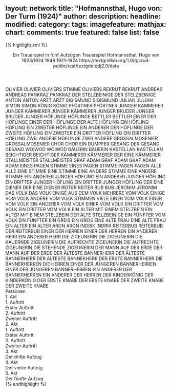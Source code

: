 layout: network
title: "Hofmannsthal, Hugo von: Der Turm (1924)"
author:
description:
headline:
modified:
category:
tags:
imagefeature:
mathjax:
chart:
comments: true
featured: false
list: false
---
{% highlight xml %}
<?xml-model href="https://raw.githubusercontent.com/DLiNa/project/master/rules/lina.rnc"?><?xml-model href="https://raw.githubusercontent.com/DLiNa/project/master/rules/lina.sch"?>
<play xmlns="http://lina.digital">
  <header>
    <title>Der Turm</title>
    <subtitle>Ein Trauerspiel in fünf Aufzügen</subtitle>
    <genretitle>Trauerspiel</genretitle>
    <author>Hofmannsthal, Hugo von</author>
    <date type="print" when="1924">1923/1924</date>
    <date type="premiere" when="1948">1948</date>
    <date type="written" when="1924">1921–1924</date>
    <source>https://textgridlab.org/1.0/tgcrud-public/rest/textgrid:qdj2.0/data</source>
  </header>
  <personae>
    <character>
      <name>OLIVIER</name>
      <alias xml:id="olivier">
        <name>OLIVIER</name>
      </alias>
      <alias xml:id="oliviers_stimme">
        <name>OLIVIERS STIMME</name>
      </alias>
      <alias xml:id="oliviers">
        <name>OLIVIERS</name>
      </alias>
    </character>
    <character>
      <name>REKRUT</name>
      <alias xml:id="rekrut">
        <name>REKRUT</name>
      </alias>
    </character>
    <character>
      <name>ANDREAS</name>
      <alias xml:id="andreas">
        <name>ANDREAS</name>
      </alias>
    </character>
    <character>
      <name>PANKRAZ</name>
      <alias xml:id="pankraz">
        <name>PANKRAZ</name>
      </alias>
    </character>
    <character>
      <name>DER STELZBEINIGE</name>
      <alias xml:id="der_stelzbeinige">
        <name>DER STELZBEINIGE</name>
      </alias>
    </character>
    <character>
      <name>ANTON</name>
      <alias xml:id="anton">
        <name>ANTON</name>
      </alias>
    </character>
    <character>
      <name>ARZT</name>
      <alias xml:id="arzt">
        <name>ARZT</name>
      </alias>
    </character>
    <character>
      <name>SIGISMUND</name>
      <alias xml:id="sigismund">
        <name>SIGISMUND</name>
      </alias>
    </character>
    <character>
      <name>JULIAN</name>
      <alias xml:id="julian">
        <name>JULIAN</name>
      </alias>
    </character>
    <character>
      <name>SIMON</name>
      <alias xml:id="simon">
        <name>SIMON</name>
      </alias>
    </character>
    <character>
      <name>KÖNIG</name>
      <alias xml:id="könig">
        <name>KÖNIG</name>
      </alias>
    </character>
    <character>
      <name>PFÖRTNER</name>
      <alias xml:id="pförtner">
        <name>PFÖRTNER</name>
      </alias>
    </character>
    <character>
      <name>JUNGER KÄMMERER</name>
      <alias xml:id="junger_kämmerer">
        <name>JUNGER KÄMMERER</name>
      </alias>
      <alias xml:id="jünger_kämmerer">
        <name>JÜNGER KÄMMERER</name>
      </alias>
    </character>
    <character>
      <name>JUNGER BRUDER</name>
      <alias xml:id="junger_bruder">
        <name>JUNGER BRUDER</name>
      </alias>
      <alias xml:id="junger">
        <name>JUNGER</name>
      </alias>
    </character>
    <character>
      <name>HÖFLINGE</name>
      <alias xml:id="höflinge">
        <name>HÖFLINGE</name>
      </alias>
    </character>
    <character>
      <name>BETTLER</name>
      <alias xml:id="bettler">
        <name>BETTLER</name>
      </alias>
    </character>
    <character>
      <name>EINER DER HÖFLINGE</name>
      <alias xml:id="einer_der_höflinge">
        <name>EINER DER HÖFLINGE</name>
      </alias>
      <alias xml:id="der_alte_höfling">
        <name>DER ALTE HÖFLING</name>
      </alias>
      <alias xml:id="ein_höfling">
        <name>EIN HÖFLING</name>
      </alias>
      <alias xml:id="höfling">
        <name>HÖFLING</name>
      </alias>
    </character>
    <character>
      <name>EIN ZWEITER HÖFLINGE</name>
      <alias xml:id="ein_anderer_der_höflinge">
        <name>EIN ANDERER DER HÖFLINGE</name>
      </alias>
      <alias xml:id="der_zweite_höfling">
        <name>DER ZWEITE HÖFLING</name>
      </alias>
      <alias xml:id="ein_zweiter">
        <name>EIN ZWEITER</name>
      </alias>
    </character>
    <character>
      <name>EIN DRITTER HÖFLING</name>
      <alias xml:id="ein_dritter_höfling">
        <name>EIN DRITTER HÖFLING</name>
      </alias>
    </character>
    <character>
      <name>ZWEI ANDERE HÖFLINGE</name>
      <alias xml:id="zwei_andere">
        <name>ZWEI ANDERE</name>
      </alias>
    </character>
    <character>
      <name>GROSSALMOSENIER</name>
      <alias xml:id="grossalmosenier">
        <name>GROSSALMOSENIER</name>
      </alias>
    </character>
    <character>
      <name>CHOR</name>
      <alias xml:id="chor">
        <name>CHOR</name>
      </alias>
      <alias xml:id="ein_dumpfer_gesang">
        <name>EIN DUMPFER GESANG</name>
      </alias>
      <alias xml:id="der_gesang">
        <name>DER GESANG</name>
      </alias>
      <alias xml:id="gesang">
        <name>GESANG</name>
      </alias>
    </character>
    <character>
      <name>WOIWOD</name>
      <alias xml:id="woiwod">
        <name>WOIWOD</name>
      </alias>
    </character>
    <character>
      <name>BÄUERIN</name>
      <alias xml:id="bäuerin">
        <name>BÄUERIN</name>
      </alias>
    </character>
    <character>
      <name>KASTELLAN</name>
      <alias xml:id="kastellan">
        <name>KASTELLAN</name>
      </alias>
    </character>
    <character>
      <name>BEICHTIGER</name>
      <alias xml:id="beichtiger">
        <name>BEICHTIGER</name>
      </alias>
    </character>
    <character>
      <name>KÄMMERER</name>
      <alias xml:id="kämmerer">
        <name>KÄMMERER</name>
      </alias>
      <alias xml:id="der_eine_kämmerer">
        <name>DER EINE KÄMMERER</name>
      </alias>
    </character>
    <character>
      <name>STALLMEISTER</name>
      <alias xml:id="stallmeister">
        <name>STALLMEISTER</name>
      </alias>
    </character>
    <character>
      <name>GRAF ADAM</name>
      <alias xml:id="graf_adam">
        <name>GRAF ADAM</name>
      </alias>
      <alias xml:id="gkaf_adam">
        <name>GKAF ADAM</name>
      </alias>
      <alias xml:id="adam">
        <name>ADAM</name>
      </alias>
    </character>
    <character>
      <name>EINES PAGEN STIMME</name>
      <alias xml:id="eines_pagen_stimme">
        <name>EINES PAGEN STIMME</name>
      </alias>
    </character>
    <character>
      <name>PAGEN</name>
      <alias xml:id="pagen">
        <name>PAGEN</name>
      </alias>
    </character>
    <character>
      <name>ALLE</name>
      <alias xml:id="alle">
        <name>ALLE</name>
      </alias>
    </character>
    <character>
      <name>EINE STIMME</name>
      <alias xml:id="eine_stimme">
        <name>EINE STIMME</name>
      </alias>
    </character>
    <character>
      <name>EINE ANDERE STIMME</name>
      <alias xml:id="eine_andere_stimme">
        <name>EINE ANDERE STIMME</name>
      </alias>
    </character>
    <character>
      <name>EIN ANDERER JUNGER HÖFLING</name>
      <alias xml:id="ein_andeber_junger_höfling">
        <name>EIN ANDEBER JUNGER HÖFLING</name>
      </alias>
    </character>
    <character>
      <name>EIN DRITTER JUNGER HÖFLING</name>
      <alias xml:id="ein_dritter_junger_höfling">
        <name>EIN DRITTER JUNGER HÖFLING</name>
      </alias>
    </character>
    <character>
      <name>DER EINE DIENER</name>
      <alias xml:id="der_eine_diener">
        <name>DER EINE DIENER</name>
      </alias>
    </character>
    <character>
      <name>REITER</name>
      <alias xml:id="reiter">
        <name>REITER</name>
      </alias>
    </character>
    <character>
      <name>BUB</name>
      <alias xml:id="bub">
        <name>BUB</name>
      </alias>
    </character>
    <character>
      <name>JERONIM</name>
      <alias xml:id="jeronim">
        <name>JERONIM</name>
      </alias>
    </character>
    <character>
      <name>DAS VOLK</name>
      <alias xml:id="das_volk">
        <name>DAS VOLK</name>
      </alias>
      <alias xml:id="einige_aus_dem_volk">
        <name>EINIGE AUS DEM VOLK</name>
      </alias>
      <alias xml:id="mehrere_vom_volk">
        <name>MEHRERE VOM VOLK</name>
      </alias>
      <alias xml:id="einige_vom_volk">
        <name>EINIGE VOM VOLK</name>
      </alias>
      <alias xml:id="andere_vom_volk">
        <name>ANDERE VOM VOLK</name>
      </alias>
      <alias xml:id="stimmen">
        <name>STIMMEN</name>
      </alias>
      <alias xml:id="viele">
        <name>VIELE</name>
      </alias>
    </character>
    <character>
      <name>EINER VOM VOLK</name>
      <alias xml:id="einer_vom_volk">
        <name>EINER VOM VOLK</name>
      </alias>
    </character>
    <character>
    <name>EIN ANDERER VOM VOLK</name>
    <alias xml:id="ein_anderer_vom_volk">
      <name>EINER VOM VOLK</name>
    </alias>
    </character>
    <character>
      <name>EIN DRITTER VOM VOLK</name>
      <alias xml:id="ein_dritter_vom_volk">
        <name>EIN DRITTER VOM VOLK</name>
      </alias>
    </character>
    <character>
      <name>EIN ALTER MIT EINEM STELZBEIN</name>
      <alias xml:id="ein_alter_mit_einem_stelzbein">
        <name>EIN ALTER MIT EINEM STELZBEIN</name>
      </alias>
      <alias xml:id="der_alte_stelzbeinige">
        <name>DER ALTE STELZBEINIGE</name>
      </alias>
    </character>
    <character>
      <name>EIN FÜNFTER VOM VOLK</name>
      <alias xml:id="ein_fünfter_vom_volk">
        <name>EIN FÜNFTER</name>
      </alias>
    </character>
    <character>
      <name>EIN GREIS</name>
      <alias xml:id="ein_greis">
        <name>EIN GREIS</name>
      </alias>
    </character>
    <character>
      <name>EINE ALTE FRAU</name>
      <alias xml:id="eine_alte_frau">
        <name>EINE ALTE FRAU</name>
      </alias>
    </character>
    <character>
      <name>EIN ALTER</name>
      <alias xml:id="ein_alter">
        <name>EIN ALTER</name>
      </alias>
    </character>
    <character>
      <name>ARON</name>
      <alias xml:id="aron">
        <name>ARON</name>
      </alias>
    </character>
    <character>
      <name>INDRIK</name>
      <alias xml:id="indrik">
        <name>INDRIK</name>
      </alias>
    </character>
    <character>
      <name>REITERBUB</name>
      <alias xml:id="reiterbub">
        <name>REITERBUB</name>
      </alias>
      <alias xml:id="der_reiterbub">
        <name>DER REITERBUB</name>
      </alias>
    </character>
    <character>
      <name>EINER DER HERREN</name>
      <alias xml:id="einer_der_herren">
        <name>EINER DER HERREN</name>
      </alias>
    </character>
    <character>
      <name>EIN ANDERER HERR</name>
      <alias xml:id="ein_anderer_herr">
        <name>EIN ANDERER HERR</name>
      </alias>
    </character>
    <character>
      <name>DIE ZIGEUNERIN</name>
      <alias xml:id="die_zigeunerin">
        <name>DIE ZIGEUNERIN</name>
      </alias>
      <alias xml:id="die_kauernde_zigeunerin">
        <name>DIE KAUERNDE ZIGEUNERIN</name>
      </alias>
    </character>
    <character>
      <name>DIE AUFRECHTE ZIGEUNERIN</name>
      <alias xml:id="die_aufrechte_zigeunerin">
        <name>DIE AUFRECHTE ZIGEUNERIN</name>
      </alias>
      <alias xml:id="die_stehende_zigeunerin">
        <name>DIE STEHENDE ZIGEUNERIN</name>
      </alias>
    </character>
    <character>
      <name>DER MANN AUF DER ERDE</name>
      <alias xml:id="der_mann_auf_der_erde">
        <name>DER MANN AUF DER ERDE</name>
      </alias>
    </character>
    <character>
      <name>DER ÄLTESTE BANNERHERR</name>
      <alias xml:id="der_älteste_bannerherr">
        <name>DER ÄLTESTE BANNERHERR</name>
      </alias>
      <alias xml:id="der_älteste_bannekherr">
        <name>DER ÄLTESTE BANNEKHERR</name>
      </alias>
      <alias xml:id="der_erste_bannerherr">
        <name>DER ERSTE BANNERHERR</name>
      </alias>
    </character>
    <character>
      <name>DIE BANNERHERREN</name>
      <alias xml:id="die_herren">
        <name>DIE HERREN</name>
      </alias>
    </character>
    <character>
      <name>EINER DER JÜNGEREN BANNERHERREN</name>
      <alias xml:id="einer_der_jüngeren_bannerherren">
        <name>EINER DER JÜNGEREN BANNERHERREN</name>
      </alias>
    </character>
    <character>
      <name>EIN ANDERER DER BANNERHERREN</name>
      <alias xml:id="ein_anderer_der_herren">
        <name>EIN ANDERER DER HERREN</name>
      </alias>
    </character>
    <character>
      <name>DER KINDERKÖNIG</name>
      <alias xml:id="der_kinderkönig">
        <name>DER KINDERKÖNIG</name>
      </alias>
    </character>
    <character>
      <name>DER ERSTE KNABE</name>
      <alias xml:id="der_erste_knabe">
        <name>DER ERSTE KNABE</name>
      </alias>
    </character>
    <character>
      <name>DER ZWEITE KNABE</name>
      <alias xml:id="der_zweite_knabe">
        <name>DER ZWEITE KNABE</name>
      </alias>
    </character>
  </personae>
  <text>
    <div>
      <head>Personen</head>
    </div>
    <div>
      <head>1. Akt</head>
      <div>
        <head>1. Auftritt</head>
        <div>
          <head>Erster Auftritt</head>
          <sp who="#olivier">
            <amount n="40" unit="speech_acts"/>
            <amount n="670" unit="words"/>
            <amount n="20" unit="lines"/>
            <amount n="3848" unit="chars"/>
          </sp>
          <sp who="#rekrut">
            <amount n="10" unit="speech_acts"/>
            <amount n="108" unit="words"/>
            <amount n="5" unit="lines"/>
            <amount n="611" unit="chars"/>
          </sp>
          <sp who="#andreas">
            <amount n="11" unit="speech_acts"/>
            <amount n="163" unit="words"/>
            <amount n="8" unit="lines"/>
            <amount n="903" unit="chars"/>
          </sp>
          <sp who="#pankraz">
            <amount n="14" unit="speech_acts"/>
            <amount n="151" unit="words"/>
            <amount n="11" unit="lines"/>
            <amount n="824" unit="chars"/>
          </sp>
          <sp who="#der_stelzbeinige">
            <amount n="2" unit="speech_acts"/>
            <amount n="41" unit="words"/>
            <amount n="1" unit="lines"/>
            <amount n="241" unit="chars"/>
          </sp>
          <sp who="#anton">
            <amount n="40" unit="speech_acts"/>
            <amount n="970" unit="words"/>
            <amount n="27" unit="lines"/>
            <amount n="5285" unit="chars"/>
          </sp>
          <sp who="#oliviers_stimme">
            <amount n="1" unit="speech_acts"/>
            <amount n="4" unit="words"/>
            <amount n="1" unit="lines"/>
            <amount n="31" unit="chars"/>
          </sp>
          <sp who="#arzt">
            <amount n="30" unit="speech_acts"/>
            <amount n="347" unit="words"/>
            <amount n="23" unit="lines"/>
            <amount n="1866" unit="chars"/>
          </sp>
          <sp who="#sigismund">
            <amount n="12" unit="speech_acts"/>
            <amount n="175" unit="words"/>
            <amount n="3" unit="lines"/>
            <amount n="942" unit="chars"/>
          </sp>
        </div>
      </div>
      <div>
        <head>2. Auftritt</head>
        <div>
          <head>Zweiter Auftritt</head>
          <sp who="#julian">
            <amount n="102" unit="speech_acts"/>
            <amount n="1638" unit="words"/>
            <amount n="64" unit="lines"/>
            <amount n="9266" unit="chars"/>
          </sp>
          <sp who="#anton">
            <amount n="32" unit="speech_acts"/>
            <amount n="580" unit="words"/>
            <amount n="16" unit="lines"/>
            <amount n="3228" unit="chars"/>
          </sp>
          <sp who="#arzt">
            <amount n="67" unit="speech_acts"/>
            <amount n="1651" unit="words"/>
            <amount n="33" unit="lines"/>
            <amount n="9482" unit="chars"/>
          </sp>
          <sp who="#simon">
            <amount n="7" unit="speech_acts"/>
            <amount n="546" unit="words"/>
            <amount n="3060" unit="chars"/>
          </sp>
        </div>
      </div>
    </div>
    <div>
      <head>2. Akt</head>
      <div>
        <head>1. Auftritt</head>
        <div>
          <head>Erster Auftritt</head>
          <sp who="#könig">
            <amount n="49" unit="speech_acts"/>
            <amount n="2042" unit="words"/>
            <amount n="21" unit="lines"/>
            <amount n="11214" unit="chars"/>
          </sp>
          <sp who="#pförtner">
            <amount n="6" unit="speech_acts"/>
            <amount n="227" unit="words"/>
            <amount n="2" unit="lines"/>
            <amount n="1276" unit="chars"/>
          </sp>
          <sp who="#junger_kämmerer">
            <amount n="4" unit="speech_acts"/>
            <amount n="38" unit="words"/>
            <amount n="4" unit="lines"/>
            <amount n="195" unit="chars"/>
          </sp>
          <sp who="#jünger_kämmerer">
            <amount n="1" unit="speech_acts"/>
            <amount n="6" unit="words"/>
            <amount n="1" unit="lines"/>
            <amount n="28" unit="chars"/>
          </sp>
          <sp who="#junger_bruder">
            <amount n="9" unit="speech_acts"/>
            <amount n="321" unit="words"/>
            <amount n="4" unit="lines"/>
            <amount n="1728" unit="chars"/>
          </sp>
          <sp who="#höflinge #der_alte_höfling #ein_anderer_der_höflinge #ein_dritter_höfling #zwei_andere">
            <amount n="5" unit="speech_acts"/>
            <amount n="19" unit="words"/>
            <amount n="3" unit="lines"/>
            <amount n="114" unit="chars"/>
          </sp>
          <sp who="#bettler">
            <amount n="5" unit="speech_acts"/>
            <amount n="30" unit="words"/>
            <amount n="3" unit="lines"/>
            <amount n="172" unit="chars"/>
          </sp>
          <sp who="#ein_dumpfer_gesang">
            <amount n="1" unit="speech_acts"/>
            <amount n="11" unit="words"/>
            <amount n="1" unit="lines"/>
            <amount n="60" unit="chars"/>
          </sp>
          <sp who="#einer_der_höflinge">
            <amount n="3" unit="speech_acts"/>
            <amount n="156" unit="words"/>
            <amount n="807" unit="chars"/>
          </sp>
          <sp who="#ein_anderer_der_höflinge">
            <amount n="1" unit="speech_acts"/>
            <amount n="84" unit="words"/>
            <amount n="470" unit="chars"/>
          </sp>
          <sp who="#ein_dritter_höfling">
            <amount n="1" unit="speech_acts"/>
            <amount n="82" unit="words"/>
            <amount n="482" unit="chars"/>
          </sp>
          <sp who="#der_zweite_höfling">
            <amount n="1" unit="speech_acts"/>
            <amount n="58" unit="words"/>
            <amount n="340" unit="chars"/>
          </sp>
          <sp who="#der_alte_höfling">
            <amount n="1" unit="speech_acts"/>
            <amount n="21" unit="words"/>
            <amount n="114" unit="chars"/>
          </sp>
          <sp who="#der_gesang">
            <amount n="1" unit="speech_acts"/>
            <amount n="20" unit="words"/>
            <amount n="144" unit="chars"/>
          </sp>
          <sp who="#grossalmosenier">
            <amount n="32" unit="speech_acts"/>
            <amount n="982" unit="words"/>
            <amount n="17" unit="lines"/>
            <amount n="5585" unit="chars"/>
          </sp>
          <sp who="#chor">
            <amount n="2" unit="speech_acts"/>
            <amount n="20" unit="words"/>
            <amount n="2" unit="lines"/>
            <amount n="140" unit="chars"/>
          </sp>
          <sp who="#junger">
            <amount n="1" unit="speech_acts"/>
          </sp>
          <sp who="#ein_höfling">
            <amount n="1" unit="speech_acts"/>
            <amount n="14" unit="words"/>
            <amount n="1" unit="lines"/>
            <amount n="70" unit="chars"/>
          </sp>
          <sp who="#gesang">
            <amount n="1" unit="speech_acts"/>
            <amount n="8" unit="words"/>
            <amount n="1" unit="lines"/>
            <amount n="60" unit="chars"/>
          </sp>
          <sp who="#woiwod">
            <amount n="1" unit="speech_acts"/>
            <amount n="44" unit="words"/>
            <amount n="258" unit="chars"/>
          </sp>
          <sp who="#julian">
            <amount n="12" unit="speech_acts"/>
            <amount n="130" unit="words"/>
            <amount n="7" unit="lines"/>
            <amount n="747" unit="chars"/>
          </sp>
          <sp who="#ein_zweiter">
            <amount n="1" unit="speech_acts"/>
            <amount n="16" unit="words"/>
            <amount n="1" unit="lines"/>
            <amount n="73" unit="chars"/>
          </sp>
          <sp who="#zwei_andere">
            <amount n="1" unit="speech_acts"/>
            <amount n="14" unit="words"/>
            <amount n="103" unit="chars"/>
          </sp>
        </div>
      </div>
      <div>
        <head>2. Auftritt</head>
        <div>
          <head>Zweiter Auftritt</head>
          <sp who="#anton">
            <amount n="24" unit="speech_acts"/>
            <amount n="654" unit="words"/>
            <amount n="9" unit="lines"/>
            <amount n="3701" unit="chars"/>
          </sp>
          <sp who="#sigismund">
            <amount n="52" unit="speech_acts"/>
            <amount n="1134" unit="words"/>
            <amount n="20" unit="lines"/>
            <amount n="6020" unit="chars"/>
          </sp>
          <sp who="#bäuerin">
            <amount n="19" unit="speech_acts"/>
            <amount n="449" unit="words"/>
            <amount n="8" unit="lines"/>
            <amount n="2449" unit="chars"/>
          </sp>
          <sp who="#julian">
            <amount n="27" unit="speech_acts"/>
            <amount n="726" unit="words"/>
            <amount n="14" unit="lines"/>
            <amount n="4150" unit="chars"/>
          </sp>
        </div>
      </div>
    </div>
    <div>
      <head>3. Akt</head>
      <div>
        <head>Der dritte Aufzug</head>
        <sp who="#kastellan">
          <amount n="1" unit="speech_acts"/>
          <amount n="50" unit="words"/>
          <amount n="347" unit="chars"/>
        </sp>
        <sp who="#könig">
          <amount n="62" unit="speech_acts"/>
          <amount n="2218" unit="words"/>
          <amount n="18" unit="lines"/>
          <amount n="12364" unit="chars"/>
        </sp>
        <sp who="#arzt">
          <amount n="11" unit="speech_acts"/>
          <amount n="351" unit="words"/>
          <amount n="4" unit="lines"/>
          <amount n="1984" unit="chars"/>
        </sp>
        <sp who="#beichtiger">
          <amount n="12" unit="speech_acts"/>
          <amount n="304" unit="words"/>
          <amount n="8" unit="lines"/>
          <amount n="1720" unit="chars"/>
        </sp>
        <sp who="#kämmerer">
          <amount n="5" unit="speech_acts"/>
          <amount n="118" unit="words"/>
          <amount n="2" unit="lines"/>
          <amount n="659" unit="chars"/>
        </sp>
        <sp who="#stallmeister">
          <amount n="2" unit="speech_acts"/>
          <amount n="133" unit="words"/>
          <amount n="670" unit="chars"/>
        </sp>
        <sp who="#julian">
          <amount n="33" unit="speech_acts"/>
          <amount n="680" unit="words"/>
          <amount n="16" unit="lines"/>
          <amount n="3632" unit="chars"/>
        </sp>
        <sp who="#höfling">
          <amount n="4" unit="speech_acts"/>
          <amount n="342" unit="words"/>
          <amount n="1" unit="lines"/>
          <amount n="1975" unit="chars"/>
        </sp>
        <sp who="#anton">
          <amount n="8" unit="speech_acts"/>
          <amount n="107" unit="words"/>
          <amount n="7" unit="lines"/>
          <amount n="574" unit="chars"/>
        </sp>
        <sp who="#der_eine_kämmerer">
          <amount n="1" unit="speech_acts"/>
          <amount n="2" unit="words"/>
          <amount n="1" unit="lines"/>
          <amount n="11" unit="chars"/>
        </sp>
        <sp who="#graf_adam">
          <amount n="6" unit="speech_acts"/>
          <amount n="284" unit="words"/>
          <amount n="1642" unit="chars"/>
        </sp>
        <sp who="#sigismund">
          <amount n="36" unit="speech_acts"/>
          <amount n="386" unit="words"/>
          <amount n="8" unit="lines"/>
          <amount n="2014" unit="chars"/>
        </sp>
        <sp who="#eines_pagen_stimme">
          <amount n="1" unit="speech_acts"/>
          <amount n="4" unit="words"/>
          <amount n="1" unit="lines"/>
          <amount n="15" unit="chars"/>
        </sp>
        <sp who="#pagen #eines_pagen_stimme">
          <amount n="1" unit="speech_acts"/>
          <amount n="2" unit="words"/>
          <amount n="1" unit="lines"/>
          <amount n="9" unit="chars"/>
        </sp>
        <sp who="#alle">
          <amount n="2" unit="speech_acts"/>
          <amount n="19" unit="words"/>
          <amount n="2" unit="lines"/>
          <amount n="95" unit="chars"/>
        </sp>
        <sp who="#eine_stimme">
          <amount n="1" unit="speech_acts"/>
          <amount n="2" unit="words"/>
          <amount n="1" unit="lines"/>
          <amount n="9" unit="chars"/>
        </sp>
        <sp who="#eine_andere_stimme">
          <amount n="1" unit="speech_acts"/>
          <amount n="4" unit="words"/>
          <amount n="1" unit="lines"/>
          <amount n="17" unit="chars"/>
        </sp>
        <sp who="#gkaf_adam">
          <amount n="1" unit="speech_acts"/>
          <amount n="13" unit="words"/>
          <amount n="1" unit="lines"/>
          <amount n="76" unit="chars"/>
        </sp>
        <sp who="#ein_andeber_junger_höfling">
          <amount n="1" unit="speech_acts"/>
          <amount n="6" unit="words"/>
          <amount n="1" unit="lines"/>
          <amount n="32" unit="chars"/>
        </sp>
        <sp who="#ein_dritter_junger_höfling">
          <amount n="1" unit="speech_acts"/>
          <amount n="16" unit="words"/>
          <amount n="1" unit="lines"/>
          <amount n="84" unit="chars"/>
        </sp>
        <sp who="#ein_höfling">
          <amount n="1" unit="speech_acts"/>
          <amount n="4" unit="words"/>
          <amount n="1" unit="lines"/>
          <amount n="17" unit="chars"/>
        </sp>
        <sp who="#der_eine_diener">
          <amount n="1" unit="speech_acts"/>
          <amount n="14" unit="words"/>
          <amount n="1" unit="lines"/>
          <amount n="77" unit="chars"/>
        </sp>
      </div>
    </div>
    <div>
      <head>4. Akt</head>
      <div>
        <head>Der vierte Aufzug</head>
        <sp who="#julian">
          <amount n="40" unit="speech_acts"/>
          <amount n="1192" unit="words"/>
          <amount n="18" unit="lines"/>
          <amount n="6588" unit="chars"/>
        </sp>
        <sp who="#anton">
          <amount n="30" unit="speech_acts"/>
          <amount n="531" unit="words"/>
          <amount n="21" unit="lines"/>
          <amount n="2990" unit="chars"/>
        </sp>
        <sp who="#sigismund">
          <amount n="63" unit="speech_acts"/>
          <amount n="1852" unit="words"/>
          <amount n="22" unit="lines"/>
          <amount n="9941" unit="chars"/>
        </sp>
        <sp who="#reiter">
          <amount n="3" unit="speech_acts"/>
          <amount n="34" unit="words"/>
          <amount n="2" unit="lines"/>
          <amount n="221" unit="chars"/>
        </sp>
        <sp who="#bub">
          <amount n="8" unit="speech_acts"/>
          <amount n="168" unit="words"/>
          <amount n="6" unit="lines"/>
          <amount n="940" unit="chars"/>
        </sp>
        <sp who="#stimmen">
          <amount n="5" unit="speech_acts"/>
          <amount n="24" unit="words"/>
          <amount n="5" unit="lines"/>
          <amount n="130" unit="chars"/>
        </sp>
        <sp who="#olivier">
          <amount n="32" unit="speech_acts"/>
          <amount n="1381" unit="words"/>
          <amount n="8" unit="lines"/>
          <amount n="7846" unit="chars"/>
        </sp>
        <sp who="#viele">
          <amount n="3" unit="speech_acts"/>
          <amount n="12" unit="words"/>
          <amount n="3" unit="lines"/>
          <amount n="73" unit="chars"/>
        </sp>
        <sp who="#jeronim">
          <amount n="10" unit="speech_acts"/>
          <amount n="257" unit="words"/>
          <amount n="4" unit="lines"/>
          <amount n="1390" unit="chars"/>
        </sp>
        <sp who="#ein_anderer_vom_volk">
          <amount n="12" unit="speech_acts"/>
          <amount n="166" unit="words"/>
          <amount n="7" unit="lines"/>
          <amount n="878" unit="chars"/>
        </sp>
        <sp who="#ein_dritter_vom_volk">
          <amount n="2" unit="speech_acts"/>
          <amount n="12" unit="words"/>
          <amount n="2" unit="lines"/>
          <amount n="97" unit="chars"/>
        </sp>
        <sp who="#einer_vom_volk">
          <amount n="1" unit="speech_acts"/>
          <amount n="7" unit="words"/>
          <amount n="1" unit="lines"/>
          <amount n="32" unit="chars"/>
        </sp>
        <sp who="#ein_alter_mit_einem_stelzbein">
          <amount n="1" unit="speech_acts"/>
          <amount n="16" unit="words"/>
          <amount n="1" unit="lines"/>
          <amount n="84" unit="chars"/>
        </sp>
        <sp who="#ein_fünfter_vom_volk">
          <amount n="1" unit="speech_acts"/>
          <amount n="12" unit="words"/>
          <amount n="1" unit="lines"/>
          <amount n="69" unit="chars"/>
        </sp>
        <sp who="#ein_greis">
          <amount n="1" unit="speech_acts"/>
          <amount n="22" unit="words"/>
          <amount n="115" unit="chars"/>
        </sp>
        <sp who="#einer_vom_volk">
          <amount n="1" unit="speech_acts"/>
          <amount n="6" unit="words"/>
          <amount n="1" unit="lines"/>
          <amount n="25" unit="chars"/>
        </sp>
        <sp who="#mehrere_vom_volk">
          <amount n="1" unit="speech_acts"/>
          <amount n="5" unit="words"/>
          <amount n="1" unit="lines"/>
          <amount n="24" unit="chars"/>
        </sp>
        <sp who="#einer_vom_volk">
          <amount n="9" unit="speech_acts"/>
          <amount n="117" unit="words"/>
          <amount n="7" unit="lines"/>
          <amount n="628" unit="chars"/>
        </sp>
        <sp who="#eine_alte_frau">
          <amount n="1" unit="speech_acts"/>
          <amount n="3" unit="words"/>
          <amount n="1" unit="lines"/>
          <amount n="13" unit="chars"/>
        </sp>
        <sp who="#der_alte_stelzbeinige">
          <amount n="1" unit="speech_acts"/>
          <amount n="12" unit="words"/>
          <amount n="1" unit="lines"/>
          <amount n="64" unit="chars"/>
        </sp>
        <sp who="#ein_alter">
          <amount n="1" unit="speech_acts"/>
          <amount n="18" unit="words"/>
          <amount n="1" unit="lines"/>
          <amount n="100" unit="chars"/>
        </sp>
        <sp who="#der_stelzbeinige">
          <amount n="1" unit="speech_acts"/>
          <amount n="12" unit="words"/>
          <amount n="1" unit="lines"/>
          <amount n="64" unit="chars"/>
        </sp>
        <sp who="#andere_vom_volk">
          <amount n="2" unit="speech_acts"/>
          <amount n="36" unit="words"/>
          <amount n="1" unit="lines"/>
          <amount n="210" unit="chars"/>
        </sp>
        <sp who="#einige_vom_volk">
          <amount n="1" unit="speech_acts"/>
          <amount n="5" unit="words"/>
          <amount n="1" unit="lines"/>
          <amount n="23" unit="chars"/>
        </sp>
        <sp who="#aron">
          <amount n="2" unit="speech_acts"/>
          <amount n="66" unit="words"/>
          <amount n="2" unit="lines"/>
          <amount n="383" unit="chars"/>
        </sp>
        <sp who="#indrik">
          <amount n="1" unit="speech_acts"/>
          <amount n="15" unit="words"/>
          <amount n="1" unit="lines"/>
          <amount n="89" unit="chars"/>
        </sp>
      </div>
    </div>
    <div>
      <head>5. Akt</head>
      <div>
        <head>Der fünfte Aufzug</head>
        <sp who="#reiterbub">
          <amount n="3" unit="speech_acts"/>
          <amount n="24" unit="words"/>
          <amount n="127" unit="chars"/>
        </sp>
        <sp who="#arzt">
          <amount n="24" unit="speech_acts"/>
          <amount n="351" unit="words"/>
          <amount n="19" unit="lines"/>
          <amount n="1843" unit="chars"/>
        </sp>
        <sp who="#indrik">
          <amount n="10" unit="speech_acts"/>
          <amount n="150" unit="words"/>
          <amount n="7" unit="lines"/>
          <amount n="846" unit="chars"/>
        </sp>
        <sp who="#graf_adam">
          <amount n="1" unit="speech_acts"/>
          <amount n="11" unit="words"/>
          <amount n="1" unit="lines"/>
          <amount n="58" unit="chars"/>
        </sp>
        <sp who="#adam">
          <amount n="22" unit="speech_acts"/>
          <amount n="375" unit="words"/>
          <amount n="15" unit="lines"/>
          <amount n="2087" unit="chars"/>
        </sp>
        <sp who="#anton">
          <amount n="9" unit="speech_acts"/>
          <amount n="81" unit="words"/>
          <amount n="5" unit="lines"/>
          <amount n="434" unit="chars"/>
        </sp>
        <sp who="#simon">
          <amount n="4" unit="speech_acts"/>
          <amount n="133" unit="words"/>
          <amount n="1" unit="lines"/>
          <amount n="735" unit="chars"/>
        </sp>
        <sp who="#einer_der_herren">
          <amount n="3" unit="speech_acts"/>
          <amount n="40" unit="words"/>
          <amount n="3" unit="lines"/>
          <amount n="205" unit="chars"/>
        </sp>
        <sp who="#ein_anderer_herr">
          <amount n="1" unit="speech_acts"/>
          <amount n="18" unit="words"/>
          <amount n="114" unit="chars"/>
        </sp>
        <sp who="#sigismund">
          <amount n="73" unit="speech_acts"/>
          <amount n="2581" unit="words"/>
          <amount n="35" unit="lines"/>
          <amount n="14231" unit="chars"/>
        </sp>
        <sp who="#die_zigeunerin">
          <amount n="13" unit="speech_acts"/>
          <amount n="336" unit="words"/>
          <amount n="5" unit="lines"/>
          <amount n="1793" unit="chars"/>
        </sp>
        <sp who="#die_aufrechte_zigeunerin">
          <amount n="2" unit="speech_acts"/>
          <amount n="107" unit="words"/>
          <amount n="579" unit="chars"/>
        </sp>
        <sp who="#die_kauernde_zigeunerin">
          <amount n="2" unit="speech_acts"/>
          <amount n="94" unit="words"/>
          <amount n="1" unit="lines"/>
          <amount n="498" unit="chars"/>
        </sp>
        <sp who="#die_stehende_zigeunerin">
          <amount n="2" unit="speech_acts"/>
          <amount n="23" unit="words"/>
          <amount n="2" unit="lines"/>
          <amount n="125" unit="chars"/>
        </sp>
        <sp who="#der_mann_auf_der_erde">
          <amount n="1" unit="speech_acts"/>
          <amount n="73" unit="words"/>
          <amount n="372" unit="chars"/>
        </sp>
        <sp who="#julian">
          <amount n="1" unit="speech_acts"/>
          <amount n="13" unit="words"/>
          <amount n="1" unit="lines"/>
          <amount n="67" unit="chars"/>
        </sp>
        <sp who="#oliviers">
          <amount n="1" unit="speech_acts"/>
        </sp>
        <sp who="#olivier">
          <amount n="1" unit="speech_acts"/>
          <amount n="6" unit="words"/>
          <amount n="1" unit="lines"/>
          <amount n="32" unit="chars"/>
        </sp>
        <sp who="#der_älteste_bannekherr">
          <amount n="1" unit="speech_acts"/>
          <amount n="17" unit="words"/>
          <amount n="111" unit="chars"/>
        </sp>
        <sp who="#der_älteste_bannerherr">
          <amount n="3" unit="speech_acts"/>
          <amount n="424" unit="words"/>
          <amount n="2460" unit="chars"/>
        </sp>
        <sp who="#der_erste_bannerherr">
          <amount n="1" unit="speech_acts"/>
          <amount n="79" unit="words"/>
          <amount n="435" unit="chars"/>
        </sp>
        <sp who="#die_herren #ein_anderer_der_herren #der_älteste_bannerherr #einer_der_jüngeren_bannerherren #ein_anderer_der_herren">
          <amount n="4" unit="speech_acts"/>
          <amount n="57" unit="words"/>
          <amount n="3" unit="lines"/>
          <amount n="291" unit="chars"/>
        </sp>
        <sp who="#ein_anderer_der_herren">
          <amount n="2" unit="speech_acts"/>
          <amount n="56" unit="words"/>
          <amount n="324" unit="chars"/>
        </sp>
        <sp who="#einer_der_jüngeren_bannerherren">
          <amount n="1" unit="speech_acts"/>
          <amount n="27" unit="words"/>
          <amount n="152" unit="chars"/>
        </sp>
        <sp who="#das_volk #einer_vom_volk #ein_anderer_vom_volk #ein_dritter_vom_volk #ein_fünfter_vom_volk #einige_aus_dem_volk #andere_vom_volk #einige_vom_volk">
          <amount n="4" unit="speech_acts"/>
          <amount n="17" unit="words"/>
          <amount n="4" unit="lines"/>
          <amount n="105" unit="chars"/>
        </sp>
        <sp who="#ein_anderer_der_herren">
          <amount n="1" unit="speech_acts"/>
          <amount n="20" unit="words"/>
          <amount n="101" unit="chars"/>
        </sp>
        <sp who="#der_reiterbub">
          <amount n="1" unit="speech_acts"/>
          <amount n="45" unit="words"/>
          <amount n="250" unit="chars"/>
        </sp>
        <sp who="#der_kinderkönig">
          <amount n="12" unit="speech_acts"/>
          <amount n="287" unit="words"/>
          <amount n="8" unit="lines"/>
          <amount n="1528" unit="chars"/>
        </sp>
        <sp who="#der_erste_knabe">
          <amount n="2" unit="speech_acts"/>
          <amount n="29" unit="words"/>
          <amount n="2" unit="lines"/>
          <amount n="142" unit="chars"/>
        </sp>
        <sp who="#der_zweite_knabe">
          <amount n="2" unit="speech_acts"/>
          <amount n="29" unit="words"/>
          <amount n="1" unit="lines"/>
          <amount n="171" unit="chars"/>
        </sp>
        <sp who="#der_erste_knabe">
          <amount n="1" unit="speech_acts"/>
          <amount n="20" unit="words"/>
          <amount n="106" unit="chars"/>
        </sp>
        <sp who="#der_zweite_knabe">
          <amount n="1" unit="speech_acts"/>
          <amount n="12" unit="words"/>
          <amount n="1" unit="lines"/>
          <amount n="61" unit="chars"/>
        </sp>
        <sp who="#der_erste_knabe #der_zweite_knabe">
          <amount n="1" unit="speech_acts"/>
          <amount n="9" unit="words"/>
          <amount n="1" unit="lines"/>
          <amount n="52" unit="chars"/>
        </sp>
        <sp who="#einige_aus_dem_volk">
          <amount n="1" unit="speech_acts"/>
          <amount n="23" unit="words"/>
          <amount n="116" unit="chars"/>
        </sp>
        <sp who="#der_erste_knabe #der_zweite_knabe">
          <amount n="1" unit="speech_acts"/>
          <amount n="5" unit="words"/>
          <amount n="1" unit="lines"/>
          <amount n="29" unit="chars"/>
        </sp>
        <sp who="#der_erste_knabe #der_zweite_knabe">
          <amount n="2" unit="speech_acts"/>
          <amount n="9" unit="words"/>
          <amount n="1" unit="lines"/>
          <amount n="63" unit="chars"/>
        </sp>
      </div>
    </div>
  </text>
</play>
{% endhighlight %}